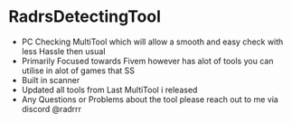 # RadrsDetectingTool
- PC Checking MultiTool which will allow a smooth and easy check with less Hassle then usual
- Primarily Focused towards Fivem however has alot of tools you can utilise in alot of games that SS
- Built in scanner
- Updated all tools from Last MultiTool i released
- Any Questions or Problems about the tool please reach out to me via discord @radrrr
